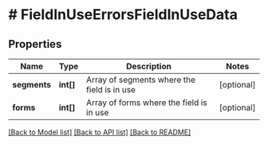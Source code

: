 # # FieldInUseErrorsFieldInUseData

## Properties

Name | Type | Description | Notes
------------ | ------------- | ------------- | -------------
**segments** | **int[]** | Array of segments where the field is in use | [optional]
**forms** | **int[]** | Array of forms where the field is in use | [optional]

[[Back to Model list]](../../README.md#models) [[Back to API list]](../../README.md#endpoints) [[Back to README]](../../README.md)
